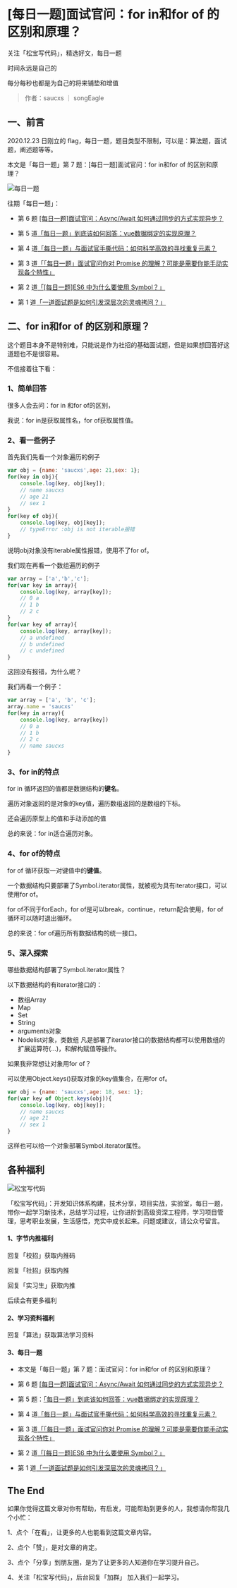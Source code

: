 # [每日一题]面试官问：for in和for of 的区别和原理？

关注「松宝写代码」，精选好文，每日一题

​时间永远是自己的

每分每秒也都是为自己的将来铺垫和增值

>作者：saucxs ｜ songEagle


## 一、前言

2020.12.23 日刚立的 flag，每日一题，题目类型不限制，可以是：算法题，面试题，阐述题等等。

本文是「每日一题」第 7 题：[每日一题]面试官问：for in和for of 的区别和原理？

![每日一题](https://raw.githubusercontent.com/saucxs/full_stack_knowledge_list/master/daily-question/daily_question.png)

往期「每日一题」：

+ 第 6 题 [[每日一题]面试官问：Async/Await 如何通过同步的方式实现异步？](https://mp.weixin.qq.com/s/UAYBnQvekRugR8DVEUPB3Q)

+ 第 5 道[「每日一题」到底该如何回答：vue数据绑定的实现原理？](https://mp.weixin.qq.com/s/8eo4frdB-zMA7nD_1wdnLw)

+ 第 4 道[「每日一题」与面试官手撕代码：如何科学高效的寻找重复元素？](https://mp.weixin.qq.com/s/jFZ_2f272LhBBPuuLaWnyg)

+ 第 3 道[「「每日一题」面试官问你对 Promise 的理解？可能是需要你能手动实现各个特性」](https://mp.weixin.qq.com/s/QuuPd2KCp50snN7F2o3oYg)

+ 第 2 道[「[每日一题]ES6 中为什么要使用 Symbol？」](https://mp.weixin.qq.com/s/omeVJdtabo5MeN3DItDfWg)

+ 第 1 道[「一道面试题是如何引发深层次的灵魂拷问？」](https://mp.weixin.qq.com/s/O8j9gM5tD5rjLz1kdda3LA)

## 二、for in和for of 的区别和原理？
这个题目本身不是特别难，只能说是作为社招的基础面试题，但是如果想回答好这道题也不是很容易。

不信接着往下看：

### 1、简单回答
很多人会去问：for in 和for of的区别，

我说：for in是获取属性名，for of获取属性值。

### 2、看一些例子
首先我们先看一个对象遍历的例子
```js
var obj = {name: 'saucxs',age: 21,sex: 1};
for(key in obj){
    console.log(key, obj[key]);
    // name saucxs
    // age 21
    // sex 1
}
for(key of obj){
    console.log(key, obj[key]);
    // typeError :obj is not iterable报错
}
```
说明obj对象没有iterable属性报错，使用不了for of。

我们现在再看一个数组遍历的例子
```js
var array = ['a','b','c'];
for(var key in array){
    console.log(key, array[key]);
    // 0 a
    // 1 b
    // 2 c
}
for(var key of array){
    console.log(key, array[key]);
    // a undefined
    // b undefined
    // c undefined
}
```
这回没有报错，为什么呢？

我们再看一个例子：
```js
var array = ['a', 'b', 'c'];
array.name = 'saucxs'
for(key in array){
    console.log(key, array[key])
    // 0 a
    // 1 b
    // 2 c
    // name saucxs
}
```

### 3、for in的特点
for in 循环返回的值都是数据结构的**键名**。

遍历对象返回的是对象的key值，遍历数组返回的是数组的下标。

还会遍历原型上的值和手动添加的值

总的来说：for in适合遍历对象。

### 4、for of的特点
for of 循环获取一对键值中的**键值**。

一个数据结构只要部署了Symbol.iterator属性，就被视为具有iterator接口，可以使用for of。

for of不同于forEach，for of是可以break，continue，return配合使用，for of 循环可以随时退出循环。

总的来说：for of遍历所有数据结构的统一接口。

### 5、深入探索
哪些数据结构部署了Symbol.iterator属性？

以下数据结构的有iterator接口的：
+ 数组Array
+ Map
+ Set
+ String
+ arguments对象
+ Nodelist对象，类数组
凡是部署了iterator接口的数据结构都可以使用数组的扩展运算符(...)，和解构赋值等操作。

如果我非常想让对象用for of？

可以使用Object.keys()获取对象的key值集合，在用for of。

```js
var obj = {name: 'saucxs',age: 18, sex: 1};
for(var key of Object.keys(obj)){
    console.log(key, obj[key]);
    // name saucxs
    // age 21
    // sex 1
}
```
这样也可以给一个对象部署Symbol.iterator属性。



## 各种福利
![松宝写代码](https://raw.githubusercontent.com/saucxs/full_stack_knowledge_list/master/daily-question/dongtai.gif)

「松宝写代码」：开发知识体系构建，技术分享，项目实战，实验室，每日一题，带你一起学习新技术，总结学习过程，让你进阶到高级资深工程师，学习项目管理，思考职业发展，生活感悟，充实中成长起来。问题或建议，请公众号留言。


#### 1、字节内推福利

回复「校招」获取内推码

回复「社招」获取内推

回复「实习生」获取内推

后续会有更多福利


#### 2、学习资料福利
回复「算法」获取算法学习资料

#### 3、每日一题
+ 本文是「每日一题」第 7 题：面试官问：for in和for of 的区别和原理？

+ 第 6 题 [[每日一题]面试官问：Async/Await 如何通过同步的方式实现异步？](https://mp.weixin.qq.com/s/UAYBnQvekRugR8DVEUPB3Q)

+ 第 5 题：[「每日一题」到底该如何回答：vue数据绑定的实现原理？](https://mp.weixin.qq.com/s/8eo4frdB-zMA7nD_1wdnLw)

+ 第 4 道[「每日一题」与面试官手撕代码：如何科学高效的寻找重复元素？](https://mp.weixin.qq.com/s/jFZ_2f272LhBBPuuLaWnyg)

+ 第 3 道[「「每日一题」面试官问你对 Promise 的理解？可能是需要你能手动实现各个特性」](https://mp.weixin.qq.com/s/QuuPd2KCp50snN7F2o3oYg)


+ 第 2 道[「[每日一题]ES6 中为什么要使用 Symbol？」](https://mp.weixin.qq.com/s/omeVJdtabo5MeN3DItDfWg)


+ 第 1 道[「一道面试题是如何引发深层次的灵魂拷问？」](https://mp.weixin.qq.com/s/O8j9gM5tD5rjLz1kdda3LA)


## The End
如果你觉得这篇文章对你有帮助，有启发，可能帮助到更多的人，我想请你帮我几个小忙：

1、点个「在看」，让更多的人也能看到这篇文章内容。

2、点个「赞」，是对文章的肯定。

3、点个「分享」到朋友圈，是为了让更多的人知道你在学习提升自己。

4、关注「松宝写代码」，后台回复「加群」 加入我们一起学习。